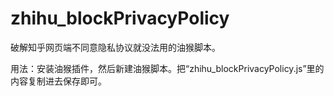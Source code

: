 # zhihu_blockPrivacyPolicy
破解知乎网页端不同意隐私协议就没法用的油猴脚本。

用法：安装油猴插件，然后新建油猴脚本。把“zhihu_blockPrivacyPolicy.js”里的内容复制进去保存即可。
